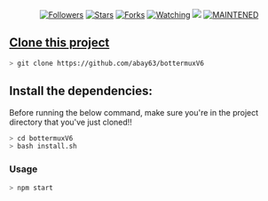 
<p align="center">
<a href="https://github.com/Arnando456/followers"><img title="Followers" src="https://img.shields.io/github/followers/Arnando456?color=blue&style=flat-square"></a>
<a href="https://github.com/Arnando456/Elaina2/stargazers/"><img title="Stars" src="https://img.shields.io/github/stars/Arnando456/Elaina2?color=red&style=flat-square"></a>
<a href="https://github.com/Arnando456/Elaina2/network/members"><img title="Forks" src="http://img.shields.io/github/forks/Arnando456/Elaina2?color=red&style=flat-square"></a>
<a href="https://github.com/Arnando456/Elaina2/watchers"><img title="Watching" src="https://img.shields.io/github/watchers/Arnando456/Elaina2?label=Watchers&color=blue&style=flat-square"></a>
<a href="https://hits.seeyoufarm.com"><img src="https://hits.seeyoufarm.com/api/count/incr/badge.svg?url=https%3A%2F%2Fgithub.com%2FArnando456%2FElaina1&count_bg=%2379C83D&title_bg=%23555555&icon=&icon_color=%23E7E7E7&title=Support&edge_flat=false"/></a>
<a href="#"><img title="MAINTENED" src="https://img.shields.io/badge/MAINTENED-YES-blue.svg"</a>
</p>

## Clone this project

```bash
> git clone https://github.com/abay63/bottermuxV6
```

## Install the dependencies:
Before running the below command, make sure you're in the project directory that
you've just cloned!!

```bash
> cd bottermuxV6
> bash install.sh
```

### Usage
```bash
> npm start
